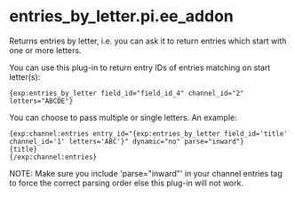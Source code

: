 entries_by_letter.pi.ee_addon
=============================

Returns entries by letter, i.e. you can ask it  to return entries which start with one or more letters.

You can use this plug-in to return entry IDs of entries matching on start letter(s):

```{exp:entries_by_letter field_id="field_id_4" channel_id="2" letters="ABCDE"}```

You can choose to pass multiple or single letters. An example:

```
{exp:channel:entries entry_id="{exp:entries_by_letter field_id='title' channel_id='1' letters='ABC'}" dynamic="no" parse="inward"}
{title}
{/exp:channel:entries}
```

NOTE: Make sure you include 'parse="inward"' in your channel entries tag to force the correct parsing order else this plug-in will not work.

